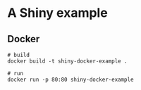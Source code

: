 # A Shiny example

## Docker

```
# build
docker build -t shiny-docker-example .

# run
docker run -p 80:80 shiny-docker-example
```
